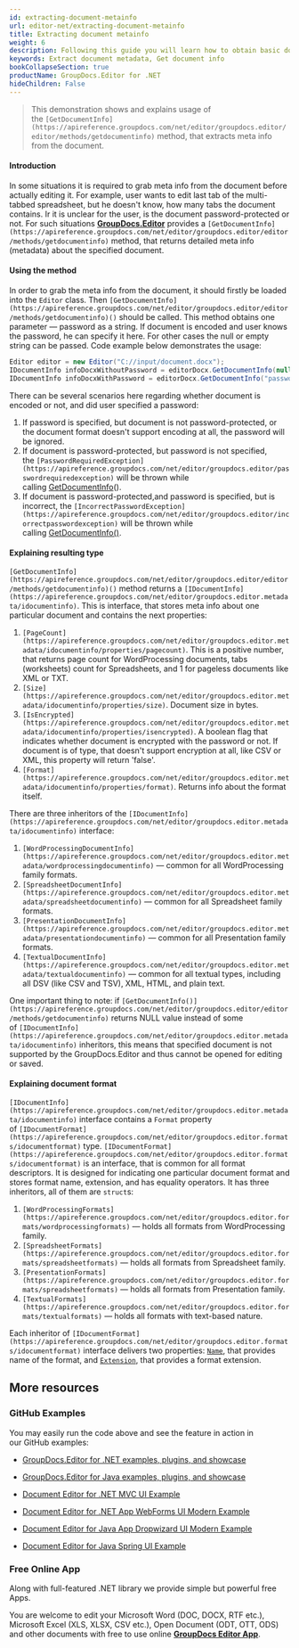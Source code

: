 ```yaml
---
id: extracting-document-metainfo
url: editor-net/extracting-document-metainfo
title: Extracting document metainfo
weight: 6
description: Following this guide you will learn how to obtain basic document metadata like pages count, size, file type before editing it with GroupDocs.Editor for .NET API.
keywords: Extract document metadata, Get document info
bookCollapseSection: true
productName: GroupDocs.Editor for .NET
hideChildren: False
---
```

> This demonstration shows and explains usage of the `[GetDocumentInfo](https://apireference.groupdocs.com/net/editor/groupdocs.editor/editor/methods/getdocumentinfo)` method, that extracts meta info from the document.

#### Introduction

In some situations it is required to grab meta info from the document before actually editing it. For example, user wants to edit last tab of the multi-tabbed spreadsheet, but he doesn't know, how many tabs the document contains. Ir it is unclear for the user, is the document password-protected or not. For such situations [**GroupDocs.Editor**](https://products.groupdocs.com/editor/net) provides a `[GetDocumentInfo](https://apireference.groupdocs.com/net/editor/groupdocs.editor/editor/methods/getdocumentinfo)` method, that returns detailed meta info (metadata) about the specified document.

#### Using the method

In order to grab the meta info from the document, it should firstly be loaded into the `Editor` class. Then `[GetDocumentInfo](https://apireference.groupdocs.com/net/editor/groupdocs.editor/editor/methods/getdocumentinfo)()` should be called. This method obtains one parameter — password as a string. If document is encoded and user knows the password, he can specify it here. For other cases the null or empty string can be passed. Code example below demonstrates the usage:

```csharp
Editor editor = new Editor("C://input/document.docx");
IDocumentInfo infoDocxWithoutPassword = editorDocx.GetDocumentInfo(null);
IDocumentInfo infoDocxWithPassword = editorDocx.GetDocumentInfo("password"); 
```

There can be several scenarios here regarding whether document is encoded or not, and did user specified a password:

1.  If password is specified, but document is not password-protected, or the document format doesn't support encoding at all, the password will be ignored.
2.  If document is password-protected, but password is not specified, the `[PasswordRequiredException](https://apireference.groupdocs.com/net/editor/groupdocs.editor/passwordrequiredexception)` will be thrown while calling [GetDocumentInfo](https://apireference.groupdocs.com/net/editor/groupdocs.editor/editor/methods/getdocumentinfo)().
3.  If document is password-protected,and password is specified, but is incorrect, the `[IncorrectPasswordException](https://apireference.groupdocs.com/net/editor/groupdocs.editor/incorrectpasswordexception)` will be thrown while calling [GetDocumentInfo()](https://apireference.groupdocs.com/net/editor/groupdocs.editor/editor/methods/getdocumentinfo).

#### Explaining resulting type

`[GetDocumentInfo](https://apireference.groupdocs.com/net/editor/groupdocs.editor/editor/methods/getdocumentinfo)()` method returns a `[IDocumentInfo](https://apireference.groupdocs.com/net/editor/groupdocs.editor.metadata/idocumentinfo)`. This is interface, that stores meta info about one particular document and contains the next properties:

1.  `[PageCount](https://apireference.groupdocs.com/net/editor/groupdocs.editor.metadata/idocumentinfo/properties/pagecount)`. This is a positive number, that returns page count for WordProcessing documents, tabs (worksheets) count for Spreadsheets, and 1 for pageless documents like XML or TXT.
2.  `[Size](https://apireference.groupdocs.com/net/editor/groupdocs.editor.metadata/idocumentinfo/properties/size)`. Document size in bytes.
3.  `[IsEncrypted](https://apireference.groupdocs.com/net/editor/groupdocs.editor.metadata/idocumentinfo/properties/isencrypted)`. A boolean flag that indicates whether document is encrypted with the password or not. If document is of type, that doesn't support encryption at all, like CSV or XML, this property will return 'false'.
4.  `[Format](https://apireference.groupdocs.com/net/editor/groupdocs.editor.metadata/idocumentinfo/properties/format)`. Returns info about the format itself.

There are three inheritors of the `[IDocumentInfo](https://apireference.groupdocs.com/net/editor/groupdocs.editor.metadata/idocumentinfo)` interface:

1.  `[WordProcessingDocumentInfo](https://apireference.groupdocs.com/net/editor/groupdocs.editor.metadata/wordprocessingdocumentinfo)` — common for all WordProcessing family formats.
2.  `[SpreadsheetDocumentInfo](https://apireference.groupdocs.com/net/editor/groupdocs.editor.metadata/spreadsheetdocumentinfo)` — common for all Spreadsheet family formats.
3.  `[PresentationDocumentInfo](https://apireference.groupdocs.com/net/editor/groupdocs.editor.metadata/presentationdocumentinfo)` — common for all Presentation family formats.
4.  `[TextualDocumentInfo](https://apireference.groupdocs.com/net/editor/groupdocs.editor.metadata/textualdocumentinfo)` — common for all textual types, including all DSV (like CSV and TSV), XML, HTML, and plain text.

One important thing to note: if `[GetDocumentInfo()](https://apireference.groupdocs.com/net/editor/groupdocs.editor/editor/methods/getdocumentinfo)` returns NULL value instead of some of `[IDocumentInfo](https://apireference.groupdocs.com/net/editor/groupdocs.editor.metadata/idocumentinfo)` inheritors, this means that specified document is not supported by the GroupDocs.Editor and thus cannot be opened for editing or saved.

#### Explaining document format

`[IDocumentInfo](https://apireference.groupdocs.com/net/editor/groupdocs.editor.metadata/idocumentinfo)` interface contains a `Format` property of `[IDocumentFormat](https://apireference.groupdocs.com/net/editor/groupdocs.editor.formats/idocumentformat)` type. `[IDocumentFormat](https://apireference.groupdocs.com/net/editor/groupdocs.editor.formats/idocumentformat)` is an interface, that is common for all format descriptors. It is designed for indicating one particular document format and stores format name, extension, and has equality operators. It has three inheritors, all of them are `struct`s:

1.  `[WordProcessingFormats](https://apireference.groupdocs.com/net/editor/groupdocs.editor.formats/wordprocessingformats)` — holds all formats from WordProcessing family.
2.  `[SpreadsheetFormats](https://apireference.groupdocs.com/net/editor/groupdocs.editor.formats/spreadsheetformats)` — holds all formats from Spreadsheet family.
3.  `[PresentationFormats](https://apireference.groupdocs.com/net/editor/groupdocs.editor.formats/spreadsheetformats)` — holds all formats from Presentation family.
4.  `[TextualFormats](https://apireference.groupdocs.com/net/editor/groupdocs.editor.formats/textualformats)` — holds all formats with text-based nature.

Each inheritor of `[IDocumentFormat](https://apireference.groupdocs.com/net/editor/groupdocs.editor.formats/idocumentformat)` interface delivers two properties: [`Name`](https://apireference.groupdocs.com/net/editor/groupdocs.editor.formats/idocumentformat/properties/name), that provides name of the format, and [`Extension`](https://apireference.groupdocs.com/net/editor/groupdocs.editor.formats/idocumentformat/properties/extension), that provides a format extension.

## More resources

### GitHub Examples

You may easily run the code above and see the feature in action in our GitHub examples:

*   [GroupDocs.Editor for .NET examples, plugins, and showcase](https://github.com/groupdocs-editor/GroupDocs.Editor-for-.NET)
    
*   [GroupDocs.Editor for Java examples, plugins, and showcase](https://github.com/groupdocs-editor/GroupDocs.Editor-for-Java)
    
*   [Document Editor for .NET MVC UI Example](https://github.com/groupdocs-editor/GroupDocs.Editor-for-.NET-MVC)
    
*   [Document Editor for .NET App WebForms UI Modern Example](https://github.com/groupdocs-editor/GroupDocs.Editor-for-.NET-WebForms)
    
*   [Document Editor for Java App Dropwizard UI Modern Example](https://github.com/groupdocs-editor/GroupDocs.Editor-for-Java-Dropwizard)
    
*   [Document Editor for Java Spring UI Example](https://github.com/groupdocs-editor/GroupDocs.Editor-for-Java-Spring)
    

### Free Online App

Along with full-featured .NET library we provide simple but powerful free Apps.

You are welcome to edit your Microsoft Word (DOC, DOCX, RTF etc.), Microsoft Excel (XLS, XLSX, CSV etc.), Open Document (ODT, OTT, ODS) and other documents with free to use online **[GroupDocs Editor App](https://products.groupdocs.app/editor)**.
